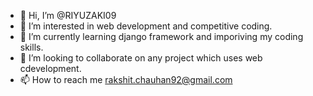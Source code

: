 - 👋 Hi, I’m @RIYUZAKI09
- 👀 I’m interested in web development and competitive coding.
- 🌱 I’m currently learning django framework and imporiving my coding skills.
- 💞️ I’m looking to collaborate on any project which uses web cdevelopment.
- 📫 How to reach me rakshit.chauhan92@gmail.com

<!---
RIYUZAKI09/RIYUZAKI09 is a ✨ special ✨ repository because its `README.md` (this file) appears on your GitHub profile.
You can click the Preview link to take a look at your changes.
--->
